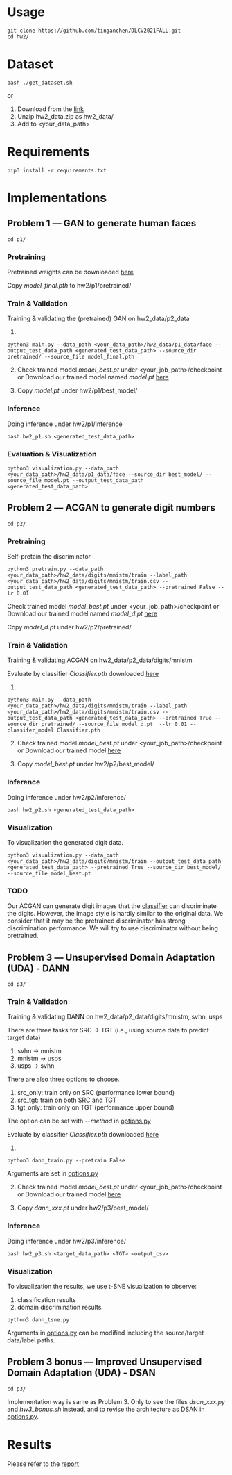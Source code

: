 # Usage

    git clone https://github.com/tinganchen/DLCV2021FALL.git
    cd hw2/


# Dataset
    bash ./get_dataset.sh

or 
1. Download from the [link](https://drive.google.com/file/d/1SEhOw-9lN8Vao5E5MCjJnitQBqKBO53S/view?usp=sharing) 
2. Unzip hw2_data.zip as hw2_data/
3. Add to <your_data_path> 

# Requirements

    pip3 install -r requirements.txt


# Implementations

## Problem 1 ― GAN to generate human faces
    cd p1/

### Pretraining 

Pretrained weights can be downloaded [here](https://drive.google.com/file/d/1r9fnO0tloxCfYpYcobFV89CXUUGjfuiq/view?usp=sharing)

Copy *model_final.pth* to hw2/p1/pretrained/

### Train & Validation

Training & validating the (pretrained) GAN on hw2_data/p2_data

1.
```shell
python3 main.py --data_path <your_data_path>/hw2_data/p1_data/face --output_test_data_path <generated_test_data_path> --source_dir pretrained/ --source_file model_final.pth
```

2. Check trained model *model_best.pt* under <your_job_path>/checkpoint or Download our trained model named *model.pt* [here](https://drive.google.com/file/d/114c2ewuxYtxvvXulRlnbn9YnYfBBJUKx/view?usp=sharing)

3. Copy *model.pt* under hw2/p1/best_model/

### Inference

Doing inference under hw2/p1/inference

```shell
bash hw2_p1.sh <generated_test_data_path>
```

### Evaluation & Visualization

```shell
python3 visualization.py --data_path <your_data_path>/hw2_data/p1_data/face --source_dir best_model/ --source_file model.pt --output_test_data_path <generated_test_data_path>
```

## Problem 2 ― ACGAN to generate digit numbers
    cd p2/

### Pretraining

Self-pretain the discriminator

```shell
python3 pretrain.py --data_path <your_data_path>/hw2_data/digits/mnistm/train --label_path <your_data_path>/hw2_data/digits/mnistm/train.csv --output_test_data_path <generated_test_data_path> --pretrained False --lr 0.01
```

Check trained model *model_best.pt* under <your_job_path>/checkpoint or Download our trained model named *model_d.pt* [here](https://drive.google.com/file/d/168upVTErMenJDNMicqegM7ChjpZpTDHU/view?usp=sharing)

Copy *model_d.pt* under hw2/p2/pretrained/


### Train & Validation

Training & validating ACGAN on hw2_data/p2_data/digits/mnistm

Evaluate by classifier *Classifier.pth* downloaded [here](https://drive.google.com/file/d/1BDeP24VQJZuNdoAEtvxpnJnxpAShLxpt/view?usp=sharing)

1.
```shell
python3 main.py --data_path <your_data_path>/hw2_data/digits/mnistm/train --label_path <your_data_path>/hw2_data/digits/mnistm/train.csv --output_test_data_path <generated_test_data_path> --pretrained True --source_dir pretrained/ --source_file model_d.pt  --lr 0.01 --classifer_model Classifier.pth
```

2. Check trained model *model_best.pt* under <your_job_path>/checkpoint or Download our trained model [here](https://drive.google.com/file/d/1zYn4RTR394rR0LRVlv9QDj-6MHopavnu/view?usp=sharing)

3. Copy *model_best.pt* under hw2/p2/best_model/

### Inference

Doing inference under hw2/p2/inference/

```shell
bash hw2_p2.sh <generated_test_data_path>
```

### Visualization
To visualization the generated digit data. 

```shell
python3 visualization.py --data_path <your_data_path>/hw2_data/digits/mnistm/train --output_test_data_path <generated_test_data_path> --pretrained True --source_dir best_model/ --source_file model_best.pt 
```

### TODO
Our ACGAN can generate digit images that the [classifier](./p2/digit_classifier.py) can discriminate the digits.
However, the image style is hardly similar to the original data. 
We consider that it may be the pretrained discriminator has strong discrimination performance.
We will try to use discriminator without being pretrained.


## Problem 3 ― Unsupervised Domain Adaptation (UDA) - DANN
    cd p3/

### Train & Validation

Training & validating DANN on hw2_data/p2_data/digits/mnistm, svhn, usps

There are three tasks for SRC -> TGT (i.e., using source data to predict target data)

1. svhn -> mnistm
2. mnistm -> usps
3. usps -> svhn

There are also three options to choose.

1. src_only: train only on SRC (performance lower bound)
2. src_tgt: train on both SRC and TGT
3. tgt_only: train only on TGT (performance upper bound)

The option can be set with *--method* in [options.py](./p3/utils/options.py)

Evaluate by classifier *Classifier.pth* downloaded [here](https://drive.google.com/file/d/1BDeP24VQJZuNdoAEtvxpnJnxpAShLxpt/view?usp=sharing)

1.
```shell
python3 dann_train.py --pretrain False
```
Arguments are set in [options.py](./p3/utils/options.py)

2. Check trained model *model_best.pt* under <your_job_path>/checkpoint or Download our trained model [here](https://drive.google.com/drive/folders/1Tc4ZGCi7Kab6Z_VfsbpUrV-D4bN5ekri?usp=sharing)

3. Copy *dann_xxx.pt* under hw2/p3/best_model/

### Inference

Doing inference under hw2/p3/inference/

```shell
bash hw2_p3.sh <target_data_path> <TGT> <output_csv>
```

### Visualization
To visualization the results, we use t-SNE visualization to observe:

1. classification results 
2. domain discrimination results. 

```shell
python3 dann_tsne.py
```
Arguments in [options.py](./p3/utils/options.py) can be modified including the source/target data/label paths.


## Problem 3 bonus ― Improved Unsupervised Domain Adaptation (UDA) - DSAN
    cd p3/

Implementation way is same as Problem 3.
Only to see the files *dsan_xxx.py* and *hw3_bonus.sh* instead, and to revise the architecture as DSAN in [options.py](./p3/utils/options.py).

    
# Results

Please refer to the [report](./hw2_d09921014.pdf)
